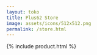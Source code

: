 ```yaml
---
layout: toko
title: Plus62 Store
image: assets/icons/512x512.png
permalink: /store.html
---
```


{% include product.html %}
